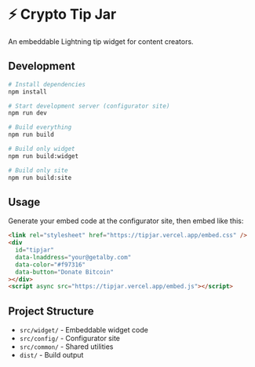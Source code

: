 # ⚡ Crypto Tip Jar

An embeddable Lightning tip widget for content creators.

## Development

```bash
# Install dependencies
npm install

# Start development server (configurator site)
npm run dev

# Build everything
npm run build

# Build only widget
npm run build:widget

# Build only site
npm run build:site
```

## Usage

Generate your embed code at the configurator site, then embed like this:

```html
<link rel="stylesheet" href="https://tipjar.vercel.app/embed.css" />
<div
  id="tipjar"
  data-lnaddress="your@getalby.com"
  data-color="#f97316"
  data-button="Donate Bitcoin"
></div>
<script async src="https://tipjar.vercel.app/embed.js"></script>
```

## Project Structure

- `src/widget/` - Embeddable widget code
- `src/config/` - Configurator site
- `src/common/` - Shared utilities
- `dist/` - Build output
